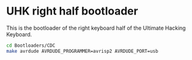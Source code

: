 UHK right half bootloader
=========================

This is the bootloader of the right keyboard half of the Ultimate Hacking Keyboard.

```bash
cd Bootloaders/CDC
make avrdude AVRDUDE_PROGRAMMER=avrisp2 AVRDUDE_PORT=usb
```
